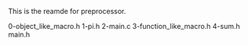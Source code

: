 This is the reamde for preprocessor.

0-object_like_macro.h
1-pi.h
2-main.c
3-function_like_macro.h
4-sum.h
main.h
